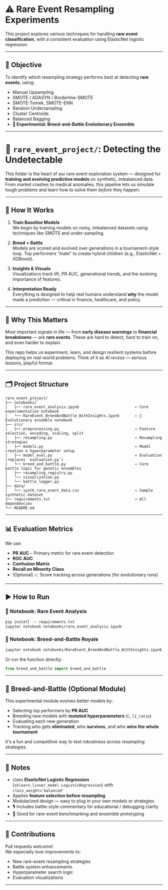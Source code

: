 # ⚠️ Rare Event Resampling Experiments

This project explores various techniques for handling **rare event classification**, with a consistent evaluation using ElasticNet logistic regression.

---

## 🧠 Objective

To identify which resampling strategy performs best at detecting **rare events**, using:

- Manual Upsampling
- SMOTE / ADASYN / Borderline-SMOTE
- SMOTE-Tomek, SMOTE-ENN
- Random Undersampling
- Cluster Centroids
- Balanced Bagging
- **🧬 Experimental: Breed-and-Battle Evolutionary Ensemble**

---

# 🧠 `rare_event_project/`: Detecting the Undetectable

This folder is the heart of our rare event exploration system — designed for **training and evolving predictive models** on synthetic, imbalanced data. From market crashes to medical anomalies, this pipeline lets us simulate tough problems and learn how to solve them *before* they happen.

---

## 🔁 How It Works

1. **Train Baseline Models**  
   We begin by training models on noisy, imbalanced datasets using techniques like SMOTE and under-sampling.

2. **Breed + Battle**  
   Models are scored and evolved over generations in a tournament-style loop. Top performers “mate” to create hybrid children (e.g., ElasticNet + XGBoost). 

3. **Insights & Visuals**  
   Visualizations track lift, PR AUC, generational trends, and the evolving importance of features.

4. **Interpretation Ready**  
   Everything is designed to help real humans understand **why** the model made a prediction — critical in finance, healthcare, and policy.

---

## 🎯 Why This Matters

Most important signals in life — from **early disease warnings** to **financial breakdowns** — are **rare events**. These are hard to detect, hard to train on, and even harder to explain.

This repo helps us experiment, learn, and design resilient systems before deploying on real-world problems. Think of it as *AI recess* — serious lessons, playful format.

---

## 🗂️ Project Structure

```
rare_event_project/
├── notebooks/
│   ├── rare_event_analysis.ipynb                         ← Core experimentation notebook
│   └── RareEvent_BreedAndBattle_WithInsights.ipynb       ← 🧬 Evolutionary ensemble notebook
├── src/
│   ├── preprocessing.py                                  ← Feature selection, encoding, scaling, split
│   ├── resampling.py                                     ← Resampling strategies
│   ├── models.py                                         ← Model creation & hyperparameter setup
│   ├── model_eval.py                                     ← Evaluation (replaces `evaluation.py`)
│   └── breed_and_battle.py                               ← Core battle logic for genetic ensembles
│   ├── resampling_registry.py              
│   └── visualization.py
│   └── battle_logger.py                      
├── data/
│   └── synth_rare_event_data.csv                         ← Sample synthetic dataset
├── requirements.txt                                      ← All dependencies
└── README.md
```

---

## 📊 Evaluation Metrics

We use:

- **PR AUC** – Primary metric for rare event detection
- **ROC AUC**
- **Confusion Matrix**
- **Recall on Minority Class**
- (Optional) 📈 Score tracking across generations (for evolutionary runs)

---

## ▶️ How to Run

### 🧪 Notebook: Rare Event Analysis

```bash
pip install -r requirements.txt
jupyter notebook notebooks/rare_event_analysis.ipynb
```

### 🧬 Notebook: Breed-and-Battle Royale

```bash
jupyter notebook notebooks/RareEvent_BreedAndBattle_WithInsights.ipynb
```

Or run the function directly:

```python
from breed_and_battle import breed_and_battle
```

---

## 🧬 Breed-and-Battle (Optional Module)

This experimental module evolves better models by:

- Selecting top performers by **PR AUC**
- Breeding new models with **mutated hyperparameters** (`C`, `l1_ratio`)
- Evaluating each new generation
- Tracking who gets **eliminated**, who **survives**, and who **wins the whole tournament**

It's a fun and competitive way to test robustness across resampling strategies.

---

## 📌 Notes

- Uses **ElasticNet Logistic Regression** (`sklearn.linear_model.LogisticRegression`) with `class_weight='balanced'`
- Applies **feature selection before resampling**
- Modularized design — easy to plug in your own models or strategies
- 🎙️ Includes battle-style commentary for educational / debugging clarity
- 🧪 Good for rare-event benchmarking and ensemble prototyping

---

## 🤝 Contributions

Pull requests welcome!  
We especially love improvements to:

- New rare-event resampling strategies
- Battle system enhancements
- Hyperparameter search logic
- Evaluation visualizations

---